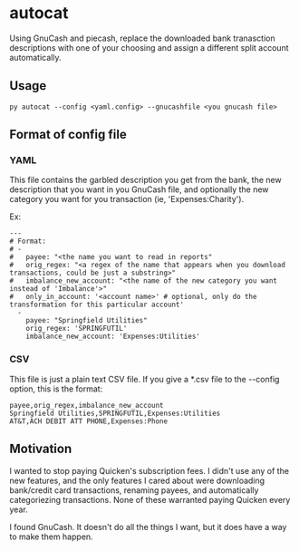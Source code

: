 # autocat
Using GnuCash and piecash, replace the downloaded bank tranasction descriptions with one of your choosing and assign a different split account automatically.
## Usage

```
py autocat --config <yaml.config> --gnucashfile <you gnucash file>
```

## Format of config file
### YAML
This file contains the garbled description you get from the bank, the new description that you want in you GnuCash file, and optionally the new category you want for you transaction (ie, 'Expenses:Charity').

Ex:

```
---
# Format:
# -
#   payee: "<the name you want to read in reports"
#   orig_regex: "<a regex of the name that appears when you download transactions, could be just a substring>"
#   imbalance_new_account: "<the name of the new category you want instead of 'Imbalance'>"
#   only_in_account: '<account name>' # optional, only do the transformation for this particular account'
  - 
    payee: "Springfield Utilities"
    orig_regex: 'SPRINGFUTIL'
    imbalance_new_account: 'Expenses:Utilities'
```
### CSV
This file is just a plain text CSV file. If you give a *.csv file to the --config option, this is the format:

```
payee,orig_regex,imbalance_new_account
Springfield Utilities,SPRINGFUTIL,Expenses:Utilities
AT&T,ACH DEBIT ATT PHONE,Expenses:Phone
```

## Motivation
I wanted to stop paying Quicken's subscription fees. I didn't use any of the new features, and the only features I cared about were downloading bank/credit card transactions, renaming payees, and automatically categoriezing transactions. None of these warranted paying Quicken every year.

I found GnuCash. It doesn't do all the things I want, but it does have a way to make them happen.